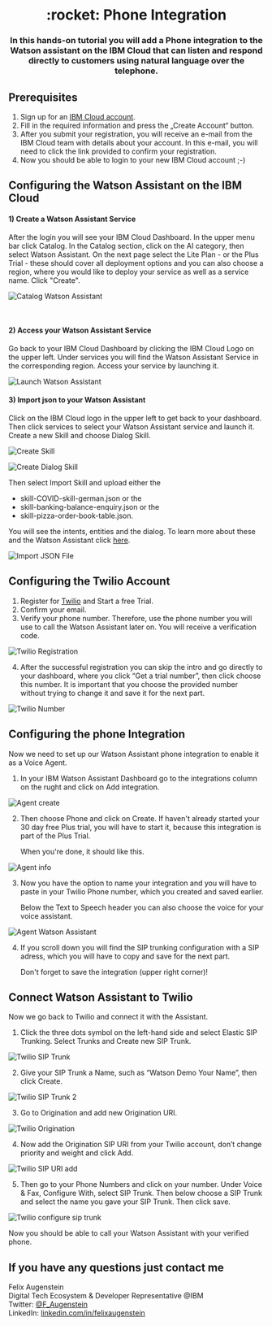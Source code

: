 <h1 align="center" style="border-bottom: none;">:rocket: Phone Integration</h1>
<h3 align="center">In this hands-on tutorial you will add a Phone integration to the Watson assistant on the IBM Cloud that can listen and respond directly to customers using natural language over the telephone.</h3>

## Prerequisites

1. Sign up for an [IBM Cloud account](https://cloud.ibm.com/registration).
2. Fill in the required information and press the „Create Account“ button.
3. After you submit your registration, you will receive an e-mail from the IBM Cloud team with details about your account. In this e-mail, you will need to click the link provided to confirm your registration.
4. Now you should be able to login to your new IBM Cloud account ;-)

## Configuring the Watson Assistant on the IBM Cloud

<h4>1) Create a Watson Assistant Service</h4>
After the login you will see your IBM Cloud Dashboard. In the upper menu bar click Catalog. In the Catalog section, click on the AI category, then select Watson Assistant. On the next page select the Lite Plan - or the Plus Trial - these should cover all deployment options and you can also choose a region, where you would like to deploy your service as well as a service name. Click "Create".

![Catalog Watson Assistant](readme_images/catalog-watson-assistant.png)

<br>
<h4>2) Access your Watson Assistant Service</h4>
Go back to your IBM Cloud Dashboard by clicking the IBM Cloud Logo on the upper left. Under services you will find the Watson Assistant Service in the corresponding region. Access your service by launching it. 

![Launch Watson Assistant](readme_images/WatsonAssistant-launch.png)

<h4>3) Import json to your Watson Assistant</h4>
Click on the IBM Cloud logo in the upper left to get back to your dashboard. Then click services to select your Watson Assistant service and launch it. Create a new Skill and choose Dialog Skill.

![Create Skill](readme_images/create-skill.png)

![Create Dialog Skill](readme_images/create-dialog-skill.png)

Then select Import Skill and upload either the 

- skill-COVID-skill-german.json or the
- skill-banking-balance-enquiry.json or the 
- skill-pizza-order-book-table.json. 

You will see the intents, entities and the dialog. To learn more about these and the Watson Assistant click <a href="https://github.com/FelixAugenstein/watson-assistant-tutorial">here</a>.

![Import JSON File](readme_images/import-json-skill.png)

## Configuring the Twilio Account

1. Register for [Twilio](https://www.twilio.com/) and Start a free Trial.
2. Confirm your email.
3. Verify your phone number. Therefore, use the phone number you will use to call the Watson Assistant later on. You will receive a verification code.

![Twilio Registration](readme_images/twilio-registration.png)

4. After the successful registration you can skip the intro and go directly to your dashboard, where you click “Get a trial number”, then click choose this number. It is important that you choose the provided number without trying to change it and save it for the next part.

![Twilio Number](readme_images/twilio-number.png)


## Configuring the phone Integration 

Now we need to set up our Watson Assistant phone integration to enable it as a Voice Agent.

1. In your IBM Watson Assistant Dashboard go to the integrations column on the rught and click on Add integration. 

![Agent create](readme_images/1_add_integration.png)

2. Then choose Phone and click on Create. If haven't already started your 30 day free Plus trial, you will have to start it, because this integration is part of the Plus Trial. 

    When you're done, it should like this.

![Agent info](readme_images/2_phone_integration.png)

3. Now you have the option to name your integration and you will have to paste in your Twilio Phone number, which you created and saved earlier.

    Below the Text to Speech header you can also choose the voice for your voice assistant.

![Agent Watson Assistant](readme_images/3_sip_adress.png)

4. If you scroll down you will find the SIP trunking configuration with a SIP adress, which you will have to copy and save for the next part.

    Don't forget to save the integration (upper right corner)!




## Connect Watson Assistant to Twilio 


Now we go back to Twilio and connect it with the Assistant.

1. Click the three dots symbol on the left-hand side and select Elastic SIP Trunking. Select Trunks and Create new SIP Trunk.

![Twilio SIP Trunk](readme_images/twilio-sip-trunk.png)

2. Give your SIP Trunk a Name, such as “Watson Demo Your Name”, then click Create.

![Twilio SIP Trunk 2](readme_images/twilio-sip-trunk-2.png)

3. Go to Origination and add new Origination URI.

![Twilio Origination](readme_images/twilio-origination.png)


4. Now add the Origination SIP URI from your Twilio account, don’t change priority and weight and click Add.

![Twilio SIP URI add](readme_images/twilio-sip-uri-add.png)

5. Then go to your Phone Numbers and click on your number. Under Voice & Fax, Configure With, select SIP Trunk. Then below choose a SIP Trunk and select the name you gave your SIP Trunk. Then click save.

![Twilio configure sip trunk](readme_images/twilio-configure-sip-trunk.png)

 

Now you should be able to call your Watson Assistant with your verified phone.

## If you have any questions just contact me
Felix Augenstein<br>
Digital Tech Ecosystem & Developer Representative @IBM<br>
Twitter: [@F_Augenstein](https://twitter.com/F_Augenstein)<br>
LinkedIn: [linkedin.com/in/felixaugenstein](https://www.linkedin.com/in/felixaugenstein/)
